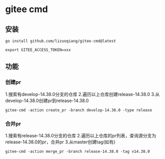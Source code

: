 # gitee cmd

## 安装

`
go install github.com/lizuoqiang/gitee-cmd@latest
`

`
export GITEE_ACCESS_TOKEN=xxx
`

## 功能

### 创建pr
1.搜索有develop-14.38.0分支的仓库
2.遍历以上仓库创建release-14.38.0
3.从develop-14.38.0创建pr到release-14.38.0
```
gitee-cmd -action create_pr -branch develop-14.38.0 -type release
```

### 合并pr
1.搜索有release-14.38.0分支的仓库
2.遍历以上仓库的pr列表，查询源分支为release-14.38.0的pr，合并pr
3.从master创建tag(如有)
```
gitee-cmd -action merge_pr -branch release-14.38.0 -tag v14.38.0
```